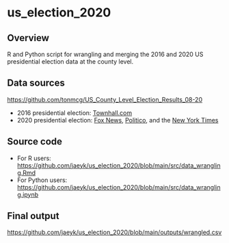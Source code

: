 # us_election_2020

## Overview 
R and Python script for wrangling and merging the 2016 and 2020 US presidential election data at the county level.

## Data sources 

https://github.com/tonmcg/US_County_Level_Election_Results_08-20

* 2016 presidential election: [Townhall.com](http://townhall.com/election/2016/president/)
* 2020 presidential election: [Fox News](https://www.foxnews.com/elections/2020/general-results), [Politico](https://www.politico.com/2020-election/results/president), and the [New York Times](https://www.nytimes.com/interactive/2020/11/03/us/elections/results-president.html)

## Source code 

* For R users: https://github.com/jaeyk/us_election_2020/blob/main/src/data_wrangling.Rmd
* For Python users: https://github.com/jaeyk/us_election_2020/blob/main/src/data_wrangling.ipynb

## Final output 

https://github.com/jaeyk/us_election_2020/blob/main/outputs/wrangled.csv

